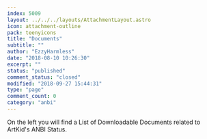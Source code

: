 ```yaml
---
index: 5009
layout: ../../../layouts/AttachmentLayout.astro
icon: attachment-outline
pack: teenyicons
title: "Documents"
subtitle: ""
author: "EzzyHarmless"
date: "2018-08-10 10:26:30"
excerpt: ""
status: "published"
comment_status: "closed"
modified: "2018-09-27 15:44:31"
type: "page"
comment_count: 0
category: "anbi"
---
```


On the left you will find a List of Downloadable Documents related to ArtKid's ANBI Status.